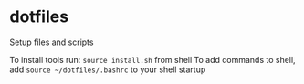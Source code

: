 # dotfiles
Setup files and scripts

To install tools run: `source install.sh` from shell
To add commands to shell, add `source ~/dotfiles/.bashrc` to your shell startup

